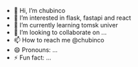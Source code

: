 - 👋 Hi, I’m chubinco
- 👀 I’m interested in flask, fastapi and react
- 🌱 I’m currently learning tomsk univer
- 💞️ I’m looking to collaborate on ...
- 📫 How to reach me @chubinco
- 😄 Pronouns: ...
- ⚡ Fun fact: ...

<!---
chubinco/chubinco is a ✨ special ✨ repository because its `README.md` (this file) appears on your GitHub profile.
You can click the Preview link to take a look at your changes.
--->

